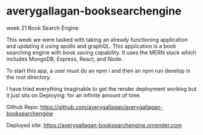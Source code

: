 # averygallagan-booksearchengine
week 21 Book Search Engine

This week we were tasked with taking an already functioning application and updating it using apollo and graphQL. This application is a book searching engine with book saving capability. It uses the MERN stack which includes MongoDB, Espress, React, and Node. 

To start this app, a user must do an npm i and then an npm run develop in the root directory. 

I have tried everything imaginable to get the render deployment working but it just sits on Deploying: for an infinite amount of time. 

Github Repo: https://github.com/averygallagan/averygallagan-booksearchengine

Deployed site: https://averygallagan-booksearchengine.onrender.com

